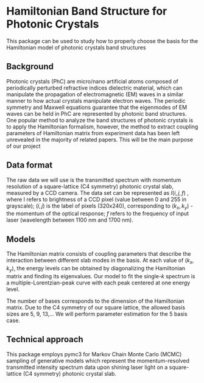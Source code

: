 # Hamiltonian Band Structure for Photonic Crystals

This package can be used to study how to properly choose the basis for the Hamiltonian model of photonic crystals band structures

## Background
Photonic crystals (PhC) are micro/nano artificial atoms composed of periodically perturbed refractive indices dielectric material, which can manipulate the propagation of electromagnetic (EM) waves in a similar manner to how actual crystals manipulate electron waves. The periodic symmetry and Maxwell equations guarantee that the eigenmodes of  EM waves can be held in PhC are represented by photonic band structures. One popular method to analyze the band structures of photonic crystals is to apply the Hamiltonian formalism, however, the method to extract coupling parameters of Hamiltonian matrix from experiment data has been left unrevealed in the majority of related papers. This will be the main purpose of our project

## Data format
The raw data we will use is the transmitted spectrum with momentum resolution of a square-lattice (C4 symmetry) photonic crystal slab, measured by a CCD camera. The data set can be represented as $I(i,j,f)$ , where I refers to brightness of a CCD pixel (value between 0 and 255 in grayscale); $(i,j)$ is the label of pixels (320x240), corresponding to $(k_x, k_y)$ - the momentum of the optical response; $f$ refers to the frequency of input laser (wavelength between 1100 nm and 1700 nm). 

## Models
The Hamiltonian matrix  consists of coupling parameters that describe the interaction between different slab modes in the basis. At each value of $(k_x, k_y)$, the energy levels can be obtained by diagonalizing the Hamiltonian matrix and finding its eigenvalues. Our model to fit the single-$k$ spectrum is a multiple-Lorentzian-peak curve with each peak centered at one energy level.

The number of bases corresponds to the dimension of the Hamiltonian matrix. Due to the C4 symmetry of our square lattice, the allowed basis sizes are 5, 9, 13,... We will perform parameter estimation for the 5 basis case.


## Technical approach
This package employs pymc3 for Markov Chain Monte Carlo (MCMC) sampling of generative models which represent the momentum-resolved transmitted intensity spectrum data upon shining laser light on a square-lattice (C4 symmetry) photonic crystal slab.
